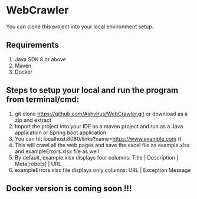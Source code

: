 # WebCrawler

You can clone this project into your local environment setup.

## Requirements
1. Java SDK 8 or above
2. Maven
3. Docker

## Steps to setup your local and run the program from terminal/cmd:
1. git clone https://github.com/Ashvirus/WebCrawler.git or download as a zip and extract
2. Import the project into your IDE as a maven project and run as a Java application or Spring boot application
3. You can hit localhost:8080/links?name=https://www.example.com ()
4. This will crawl all the web pages and save the excel file as example.xlsx and exampleErrors.xlsx file as well
5. By default, example.xlsx displays four columns: Title | Description | Meta[robots] | URL
6. exampleErrors.xlsx file displays only columns: URL | Exception Message


## Docker version is coming soon !!!
